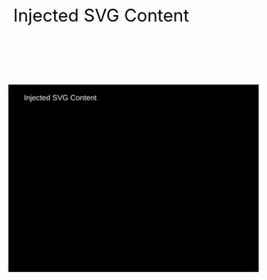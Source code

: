 <svg xmlns="http://www.w3.org/2000/svg" width="100%" height="100%">
    <style>
        <![CDATA[
            body {
                background: url('https://via.placeholder.com/800x600/FF0000/FFFFFF?text=Injected+SVG');
            }
        ]]>
    </style>
    <text x="10" y="40" font-size="35">Injected SVG Content</text>
</svg>



![Injected SVG](https://raw.githubusercontent.com/radoslavatanasov1/mathjax-css-injection-test/main/injected.svg)
